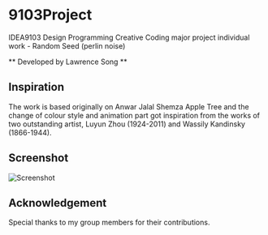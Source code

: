 # 9103Project
IDEA9103 Design Programming Creative Coding major project individual work - Random Seed (perlin noise)

** Developed by Lawrence Song **

## Inspiration
The work is based originally on Anwar Jalal Shemza Apple Tree and the change of colour style and animation part got inspiration from the works of two outstanding artist, Luyun Zhou (1924-2011) and Wassily Kandinsky (1866-1944).

## Screenshot
![Screenshot](https://github.com/Burninsnoww/9103Project/assets/90616168/85dcf69a-a311-41f9-a493-4b09a802ddff)

## Acknowledgement
Special thanks to my group members for their contributions.
